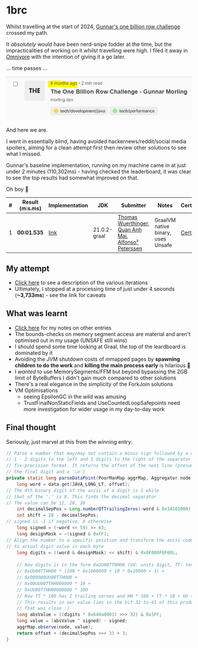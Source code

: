 # 1brc

Whilst travelling at the start of
2024, [Gunnar's one billion row challenge](https://www.morling.dev/blog/one-billion-row-challenge/) crossed my path.

It _absolutely_ would have been nerd-snipe fodder at the time, but the impracticalities of working on it whilst
travelling were high. I filed it away in [Omnivore](https://omnivore.app) with the intention of giving it a go later.

... time passes ...

![8 months pass](img.png "Omnivore screenshot of the 1brc CTA")

And here we are.

I went in essentially blind, having avoided hackernews/reddit/social media spoilers, aiming for a clean attempt first
then review other solutions to see what I missed.

Gunnar's baseline implementation, running on my machine came in at just under 2 minutes (110,302ms) - having checked the
leaderboard, it was clear to see the top results had somewhat improved on that.

Oh boy 👏

| # | Result (m:s.ms) | Implementation                                                                                                           | JDK          | Submitter                                                                                                                                        | Notes                              | Certificates                                                                                  |
|---|-----------------|--------------------------------------------------------------------------------------------------------------------------|--------------|--------------------------------------------------------------------------------------------------------------------------------------------------|------------------------------------|-----------------------------------------------------------------------------------------------|
| 1 | **00:01.535**   | [link](https://github.com/gunnarmorling/1brc/blob/main/src/main/java/dev/morling/onebrc/CalculateAverage_thomaswue.java) | 21.0.2-graal | [Thomas Wuerthinger](https://github.com/thomaswue), [Quan Anh Mai](https://github.com/merykitty), [Alfonso² Peterssen](https://github.com/mukel) | GraalVM native binary, uses Unsafe | [Certificate](http://gunnarmorling.github.io/1brc-certificates/thomaswue_merykitty_mukel.pdf) |

## My attempt

* [Click here](README_robjk.md) to see a description of the various iterations
* Ultimately, I stopped at a processing time of just under 4 seconds (**~3,733ms**) - see the link for caveats

## What was learnt

* [Click here](README_review.md) for my notes on other entries
* The bounds-checks on memory segment access are material and aren't optimised out in my usage (UNSAFE still wins)
* I should spend some time looking at Graal, the top of the leardboard is dominated by it
* Avoiding the JVM shutdown costs of mmapped pages by **spawning children to do the work** and **killing the main
  process
  early** is hilarious 👏
* I _wanted_ to use MemorySegments/FFM but beyond bypassing the 2GB limit of ByteBuffers I didn't gain much compared to
  other solutions
* There's a real elegance in the simplicity of the ForkJoin solutions
* VM Optimisations
    * seeing EpsilonGC in the wild was amusing
    * TrustFinalNonStaticFields and UseCountedLoopSafepoints need more investigation for wider usage in my day-to-day
      work

## Final thought

Seriously, just marvel at this from the winning entry:

```java
// Parse a number that may/may not contain a minus sign followed by a decimal with
// 1 - 2 digits to the left and 1 digits to the right of the separator to a
// fix-precision format. It returns the offset of the next line (presumably followed
// the final digit and a '\n')
private static long parseDataPoint(PoorManMap aggrMap, Aggregator node, MemorySegment data, long offset) {
    long word = data.get(JAVA_LONG_LT, offset);
// The 4th binary digit of the ascii of a digit is 1 while
// that of the '.' is 0. This finds the decimal separator
// The value can be 12, 20, 28
    int decimalSepPos = Long.numberOfTrailingZeros(~word & 0x10101000);
    int shift = 28 - decimalSepPos;
// signed is -1 if negative, 0 otherwise
    long signed = (~word << 59) >> 63;
    long designMask = ~(signed & 0xFF);
// Align the number to a specific position and transform the ascii code
// to actual digit value in each byte
    long digits = ((word & designMask) << shift) & 0x0F000F0F00L;

    // Now digits is in the form 0xUU00TTHH00 (UU: units digit, TT: tens digit, HH: hundreds digit)
    // 0xUU00TTHH00 * (100 * 0x1000000 + 10 * 0x10000 + 1) =
    // 0x000000UU00TTHH00 +
    // 0x00UU00TTHH000000 * 10 +
    // 0xUU00TTHH00000000 * 100
    // Now TT * 100 has 2 trailing zeroes and HH * 100 + TT * 10 + UU < 0x400
    // This results in our value lies in the bit 32 to 41 of this product
    // That was close :)
    long absValue = ((digits * 0x640a0001) >>> 32) & 0x3FF;
    long value = (absValue ^ signed) - signed;
    aggrMap.observe(node, value);
    return offset + (decimalSepPos >>> 3) + 3;
}
```
